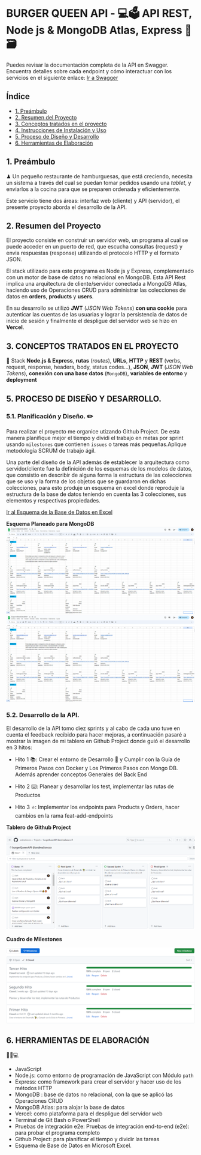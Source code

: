 # BURGER QUEEN API - 💻🗳 API REST, Node js & MongoDB Atlas, Express 💚🗃

Puedes revisar la documentación completa de la API en Swagger. Encuentra detalles sobre cada endpoint y cómo interactuar con los servicios en el siguiente enlace: [Ir a Swagger](https://app.swaggerhub.com/apis-docs/ANDREASONCCOC/BurgerQueenAPI/1.0.1)

## Índice

* [1. Preámbulo](#1-pre%C3%A1mbulo)
* [2. Resumen del Proyecto](#2-resumen-del-proyecto)
* [3. Conceptos tratados en el proyecto](#3-conceptos-tratados-en-el-proyecto)
* [4. Instrucciones de Instalación y Uso](#4-instrucciones-de-instalación-y-uso)
* [5. Proceso de Diseño y Desarrollo](#5-proceso-de-diseño-y-desarrollo)
* [6. Herramientas de Elaboración](#6-herramientas-de-elaboración)

## 1. Preámbulo

♟
Un pequeño restaurante de hamburguesas, que está creciendo, necesita un
sistema a través del cual se puedan tomar pedidos usando una _tablet_, y enviarlos
a la cocina para que se preparen ordenada y eficientemente.

Este servicio tiene dos áreas: interfaz web (cliente) y API (servidor), el presente
proyecto aborda el desarrollo de la API.

## 2. Resumen del Proyecto

El proyecto consiste en construir un servidor web, un programa al cual se puede
acceder en un puerto de red, que escucha consultas (request) y envia respuestas
(response) utilizando el protocolo HTTP y el formato JSON.

El stack utilizado para este programa es Node js y Express, complementado con un
motor de base de datos no relacional en MongoDB. Esta API Rest implica una arquitectura
de cliente/servidor conectada a MongoDB Atlas, haciendo uso de Operaciones CRUD para
administrar las colecciones de datos en **orders**, **products** y **users**.

En su desarrollo se utilizó **JWT** (_JSON Web Tokens_) **con una cookie** para autenticar
las cuentas de las usuarias y lograr la persistencia de datos de inicio de sesión y
finalmente el despligue del servidor web se hizo en **Vercel**.

## 3. CONCEPTOS TRATADOS EN EL PROYECTO

💫
Stack **Node.js & Express**, **rutas** (_routes_), **URLs**, **HTTP** y **REST** (verbs, request, response,
headers, body, status codes...), **JSON**, **JWT** (_JSON Web Tokens_),
**conexión con una base datos** (`MongoDB`),
**variables de entorno** y **deployment**

## 5. PROCESO DE DISEÑO Y DESARROLLO.

### 5.1. Planificación y Diseño. ✏️

Para realizar el proyecto me organice utizando Github Project. De esta manera planifique mejor el tiempo y dividi el trabajo en metas por sprint usando `milestones` que contienen `issues` o tareas más pequeñas.Aplique metodología SCRUM de trabajo ágil.

Una parte del diseño de la API además de establecer la arquitectura como servidor/cliente fue la definición de los esquemas de los modelos de datos, que consistio en
describir de alguna forma la estructura de las colecciones que se uso y la forma de los objetos que se guardaron en dichas colecciones, para esto produje un esquema en excel donde reproduje la estructura de la base de datos teniendo en cuenta las 3 colecciones, sus elementos y respectivas propiedades.

[Ir al Esquema de la Base de Datos en Excel](https://docs.google.com/spreadsheets/d/1xJTZ-URxEsTb0OmiZAnuGRv3paYv_zBpTgnSxhVerBw/edit?usp=sharing)

**Esquema Planeado para MongoDB**
![Hoja de Excel del Esquema](img/esquema.png)
<img width="700" src="./img/esquema.png"><br>

### 5.2. Desarrollo de la API.

El desarrollo de la API tomo diez sprints y al cabo de cada uno tuve en cuenta el feedback recibido para hacer mejoras, a continuación pasaré a mostrar la imagen de mi tablero en Github Project donde guió el desarrollo en 3 hitos:

- Hito 1 📚: Crear el entorno de Desarrollo 🌱 y Cumplir con la Guía de Primeros Pasos con Docker y Los Primeros Pasos con Mongo DB. Además aprender conceptos Generales del Back End

- Hito 2 ⌨️: Planear y desarrollar los test, implementar las rutas de Productos

- Hito 3 ⭐️: Implementar los endpoints para Products y Orders, hacer cambios en la rama feat-add-endpoints

**Tablero de Github Project**

![Tablero de Github Project](img/Github.png)

**Cuadro de Milestones**

![Cuadro de Milestones](img/Milestones.png)

## 6. HERRAMIENTAS DE ELABORACIÓN

👩‍🔧💻
- JavaScript
- Node.js: como entorno de programación de JavaScript con Módulo `path`
- Express: como framework para crear el servidor y hacer uso de los métodos HTTP
- MongoDB : base de datos no relacional, con la que se aplicó las Operaciones CRUD
- MongoDB Atlas: para alojar la base de datos
- Vercel: como plataforma para el despligue del servidor web
- Terminal de Git Bash o PowerShell
- Pruebas de integración e2e: Pruebas de integración end-to-end (e2e): para probar el programa completo
- Github Project: para planificar el tiempo y dividir las tareas
- Esquema de Base de Datos en Microsoft Excel.